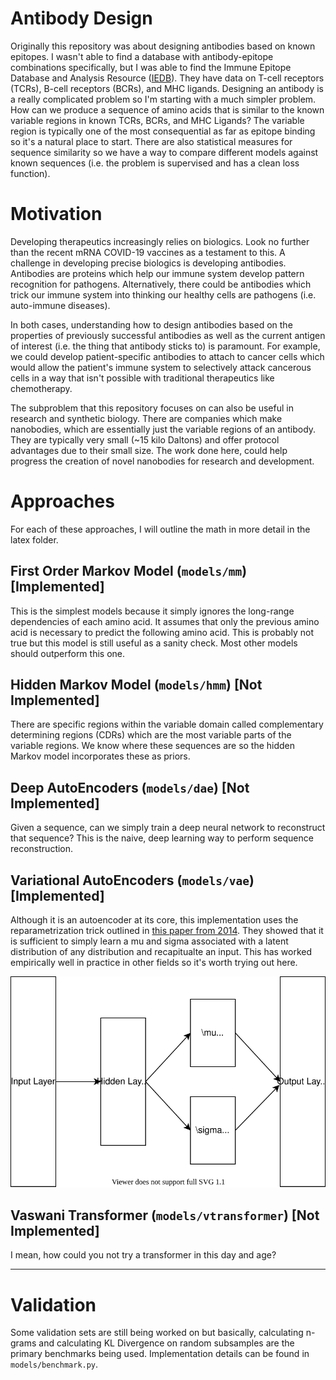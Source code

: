 # Antibody Design
Originally this repository was about designing antibodies based on known epitopes. I wasn't able to find a database with antibody-epitope combinations specifically, but I was able to find the Immune Epitope Database and Analysis Resource ([IEDB](https://iedb.org)). They have data on T-cell receptors (TCRs), B-cell receptors (BCRs), and MHC ligands. Designing an antibody is a really complicated problem so I'm starting with a much simpler problem. How can we produce a sequence of amino acids that is similar to the known variable regions in known TCRs, BCRs, and MHC Ligands? The variable region is typically one of the most consequential as far as epitope binding so it's a natural place to start. There are also statistical measures for sequence similarity so we have a way to compare different models against known sequences (i.e. the problem is supervised and has a clean loss function).

# Motivation
Developing therapeutics increasingly relies on biologics. Look no further than the recent mRNA COVID-19 vaccines as a testament to this. A challenge in developing precise biologics is developing antibodies. Antibodies are proteins which help our immune system develop pattern recognition for pathogens. Alternatively, there could be antibodies which trick our immune system into thinking our healthy cells are pathogens (i.e. auto-immune diseases).

In both cases, understanding how to design antibodies based on the properties of previously successful antibodies as well as the current antigen of interest (i.e. the thing that antibody sticks to) is paramount. For example, we could develop patient-specific antibodies to attach to cancer cells which would allow the patient's immune system to selectively attack cancerous cells in a way that isn't possible with traditional therapeutics like chemotherapy. 

The subproblem that this repository focuses on can also be useful in research and synthetic biology. There are companies which make nanobodies, which are essentially just the variable regions of an antibody. They are typically very small (~15 kilo Daltons) and offer protocol advantages due to their small size. The work done here, could help progress the creation of novel nanobodies for research and development.

# Approaches
For each of these approaches, I will outline the math in more detail in the latex folder.

## First Order Markov Model (`models/mm`) [Implemented]
This is the simplest models because it simply ignores the long-range dependencies of each amino acid. It assumes that only the previous amino acid is necessary to predict the following amino acid. This is probably not true but this model is still useful as a sanity check. Most other models should outperform this one.

## Hidden Markov Model (`models/hmm`) [Not Implemented]
There are specific regions within the variable domain called complementary determining regions (CDRs) which are the most variable parts of the variable regions. We know where these sequences are so the hidden Markov model incorporates these as priors.

## Deep AutoEncoders (`models/dae`) [Not Implemented]
Given a sequence, can we simply train a deep neural network to reconstruct that sequence? This is the naive, deep learning way to perform sequence reconstruction.

## Variational AutoEncoders (`models/vae`) [Implemented]
Although it is an autoencoder at its core, this implementation uses the reparametrization trick outlined in [this paper from 2014](https://arxiv.org/abs/1312.6114). They showed that it is sufficient to simply learn a mu and sigma associated with a latent distribution of any distribution and recapitualte an input. This has worked empirically well in practice in other fields so it's worth trying out here.

<p align="center">
  <img src="diagrams/vae.svg" />
</p>


## Vaswani Transformer (`models/vtransformer`) [Not Implemented]
I mean, how could you not try a transformer in this day and age?

---
# Validation
Some validation sets are still being worked on but basically, calculating n-grams and calculating KL Divergence on random subsamples are the primary benchmarks being used. Implementation details can be found in `models/benchmark.py`.